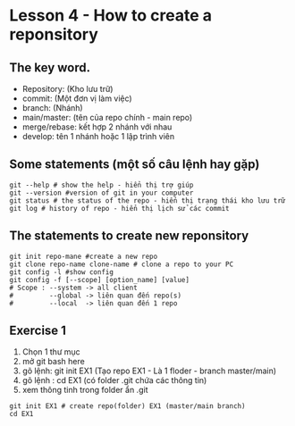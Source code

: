 # Lesson 4 - How to create a reponsitory
## The key word.
- Repository: (Kho lưu trữ)
- commit: (Một đơn vị làm việc)
- branch: (Nhánh)
- main/master: (tên của repo chính - main repo)
- merge/rebase: kết hợp 2 nhánh với nhau
- develop: tên 1 nhánh hoặc 1 lập trình viên
## Some statements (một số câu lệnh hay gặp)

```shell
git --help # show the help - hiển thị trợ giúp
git --version #version of git in your computer
git status # the status of the repo - hiển thị trạng thái kho lưu trữ
git log # history of repo - hiển thị lịch sử các commit 
```
## The statements to create new reponsitory
```shell
git init repo-mane #create a new repo
git clone repo-name clone-name # clone a repo to your PC
git config -l #show config
git config -f [--scope] [option_name] [value]
# Scope : --system -> all client
#         --global -> liên quan đến repo(s)
#         --local  -> liên quan đến 1 repo
```
## Exercise 1
1. Chọn 1 thư mục
2. mở git bash here
3. gõ lệnh: git init EX1 (Tạo repo EX1 - Là 1 floder - branch master/main)
4. gõ lệnh : cd EX1 (có folder .git chứa các thông tin)
5. xem thông tinh trong folder ẩn .git
```shell
git init EX1 # create repo(folder) EX1 (master/main branch)
cd EX1
```
